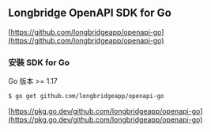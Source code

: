 ## Longbridge OpenAPI SDK for Go

[https://github.com/longbridgeapp/openapi-go](https://github.com/longbridgeapp/openapi-go)

### 安裝 SDK for Go

Go 版本 >= 1.17

```bash
$ go get github.com/longbridgeapp/openapi-go
```

[https://pkg.go.dev/github.com/longbridgeapp/openapi-go](https://pkg.go.dev/github.com/longbridgeapp/openapi-go)

